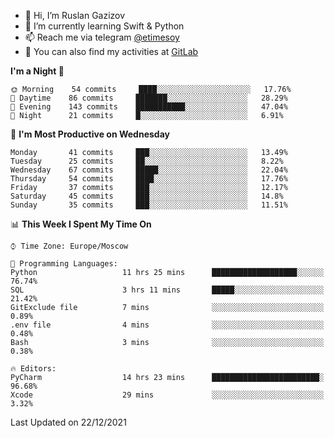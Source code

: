 - 👋 Hi, I’m Ruslan Gazizov
- 🌱 I’m currently learning Swift & Python
- 📫 Reach me via telegram [@etimesoy](https://t.me/etimesoy/)
- 🦊 You can also find my activities at [GitLab](https://gitlab.com/etimesoy)

<!--START_SECTION:waka-->
**I'm a Night 🦉** 

```text
🌞 Morning    54 commits     ████░░░░░░░░░░░░░░░░░░░░░   17.76% 
🌆 Daytime    86 commits     ███████░░░░░░░░░░░░░░░░░░   28.29% 
🌃 Evening    143 commits    ███████████░░░░░░░░░░░░░░   47.04% 
🌙 Night      21 commits     █░░░░░░░░░░░░░░░░░░░░░░░░   6.91%

```
📅 **I'm Most Productive on Wednesday** 

```text
Monday       41 commits     ███░░░░░░░░░░░░░░░░░░░░░░   13.49% 
Tuesday      25 commits     ██░░░░░░░░░░░░░░░░░░░░░░░   8.22% 
Wednesday    67 commits     █████░░░░░░░░░░░░░░░░░░░░   22.04% 
Thursday     54 commits     ████░░░░░░░░░░░░░░░░░░░░░   17.76% 
Friday       37 commits     ███░░░░░░░░░░░░░░░░░░░░░░   12.17% 
Saturday     45 commits     ███░░░░░░░░░░░░░░░░░░░░░░   14.8% 
Sunday       35 commits     ███░░░░░░░░░░░░░░░░░░░░░░   11.51%

```


📊 **This Week I Spent My Time On** 

```text
⌚︎ Time Zone: Europe/Moscow

💬 Programming Languages: 
Python                   11 hrs 25 mins      ███████████████████░░░░░░   76.74% 
SQL                      3 hrs 11 mins       █████░░░░░░░░░░░░░░░░░░░░   21.42% 
GitExclude file          7 mins              ░░░░░░░░░░░░░░░░░░░░░░░░░   0.89% 
.env file                4 mins              ░░░░░░░░░░░░░░░░░░░░░░░░░   0.48% 
Bash                     3 mins              ░░░░░░░░░░░░░░░░░░░░░░░░░   0.38%

🔥 Editors: 
PyCharm                  14 hrs 23 mins      ████████████████████████░   96.68% 
Xcode                    29 mins             ░░░░░░░░░░░░░░░░░░░░░░░░░   3.32%

```


 Last Updated on 22/12/2021
<!--END_SECTION:waka-->
